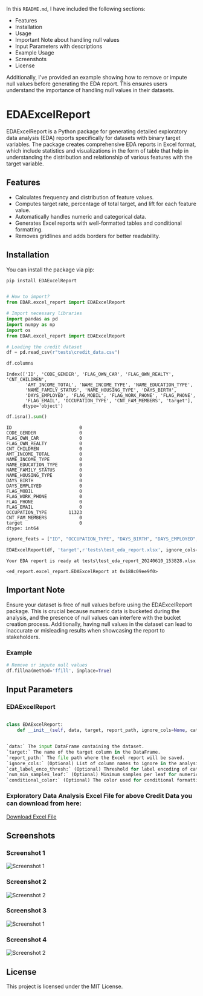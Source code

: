 In this `README.md`, I have included the following sections:
- Features
- Installation
- Usage
- Important Note about handling null values
- Input Parameters with descriptions
- Example Usage
- Screenshots
- License

Additionally, I've provided an example showing how to remove or impute null values before generating the EDA report. This ensures users understand the importance of handling null values in their datasets.



# EDAExcelReport

EDAExcelReport is a Python package for generating detailed exploratory data analysis (EDA) reports specifically for datasets with binary target variables. The package creates comprehensive EDA reports in Excel format, which include statistics and visualizations in the form of table that help in understanding the distribution and relationship of various features with the target variable.

## Features

- Calculates frequency and distribution of feature values.
- Computes target rate, percentage of total target, and lift for each feature value.
- Automatically handles numeric and categorical data.
- Generates Excel reports with well-formatted tables and conditional formatting.
- Removes gridlines and adds borders for better readability.

## Installation

You can install the package via pip:

```sh
pip install EDAExcelReport
```

```python

# How to import?
from EDAR.excel_report import EDAExcelReport

```


```python
# Import necessary libraries
import pandas as pd
import numpy as np
import os
from EDAR.excel_report import EDAExcelReport

```

```python
# Loading the credit dataset
df = pd.read_csv(r"tests\credit_data.csv")
```

```python
df.columns
```
    Index(['ID', 'CODE_GENDER', 'FLAG_OWN_CAR', 'FLAG_OWN_REALTY', 'CNT_CHILDREN',
           'AMT_INCOME_TOTAL', 'NAME_INCOME_TYPE', 'NAME_EDUCATION_TYPE',
           'NAME_FAMILY_STATUS', 'NAME_HOUSING_TYPE', 'DAYS_BIRTH',
           'DAYS_EMPLOYED', 'FLAG_MOBIL', 'FLAG_WORK_PHONE', 'FLAG_PHONE',
           'FLAG_EMAIL', 'OCCUPATION_TYPE', 'CNT_FAM_MEMBERS', 'target'],
          dtype='object')


```python
df.isna().sum()
```
    ID                         0
    CODE_GENDER                0
    FLAG_OWN_CAR               0
    FLAG_OWN_REALTY            0
    CNT_CHILDREN               0
    AMT_INCOME_TOTAL           0
    NAME_INCOME_TYPE           0
    NAME_EDUCATION_TYPE        0
    NAME_FAMILY_STATUS         0
    NAME_HOUSING_TYPE          0
    DAYS_BIRTH                 0
    DAYS_EMPLOYED              0
    FLAG_MOBIL                 0
    FLAG_WORK_PHONE            0
    FLAG_PHONE                 0
    FLAG_EMAIL                 0
    OCCUPATION_TYPE        11323
    CNT_FAM_MEMBERS            0
    target                     0
    dtype: int64


```python
ignore_feats = ["ID", "OCCUPATION_TYPE", "DAYS_BIRTH", "DAYS_EMPLOYED", "FLAG_MOBIL"]
```

```python
EDAExcelReport(df, 'target',r'tests\test_eda_report.xlsx', ignore_cols= ignore_feats)
```

    Your EDA report is ready at tests\test_eda_report_20240610_153828.xlsx
    
    <ed_report.excel_report.EDAExcelReport at 0x188c09ee9f0>


## Important Note 

Ensure your dataset is free of null values before using the EDAExcelReport package. This is crucial because numeric data is bucketed during the analysis, and the presence of null values can interfere with the bucket creation process. Additionally, having null values in the dataset can lead to inaccurate or misleading results when showcasing the report to stakeholders.

### Example

```python
# Remove or impute null values
df.fillna(method='ffill', inplace=True)
```

## Input Parameters

### EDAExcelReport

```python

class EDAExcelReport:
    def __init__(self, data, target, report_path, ignore_cols=None, cat_label_enco_thresh=0.05, num_min_samples_leaf=0.1, conditional_color='red'):


`data:` The input DataFrame containing the dataset.
`target:` The name of the target column in the DataFrame.
`report_path:` The file path where the Excel report will be saved.
`ignore_cols:` (Optional) List of column names to ignore in the analysis.
`cat_label_enco_thresh:` (Optional) Threshold for label encoding of categorical variables (default is 0.05).
`num_min_samples_leaf:` (Optional) Minimum samples per leaf for numeric data bucketing (default is 0.1).
`conditional_color:` (Optional) The color used for conditional formatting in the report (default is 'red').

```
### Exploratory Data Analysis Excel File for above Credit Data you can download from here: 

[Download Excel File](https://github.com/rohit180497/EDAExcelReport/blob/main/tests/test_eda_report_20240610_153828.xlsx)

## Screenshots

### Screenshot 1
![Screenshot 1](images/Snapshot_of_EDA_excel_report1.png)

### Screenshot 2
![Screenshot 2](images/Snapshot_of_EDA_excel_report2.png)

### Screenshot 3
![Screenshot 1](images/Snapshot_of_EDA_excel_report3.png)

### Screenshot 4
![Screenshot 2](images/Snapshot_of_EDA_excel_roc_report.png)

## License

This project is licensed under the MIT License.

